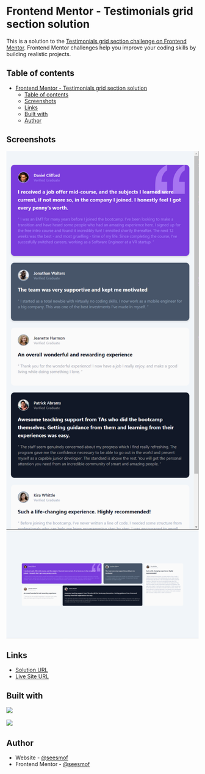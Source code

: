 # Frontend Mentor - Testimonials grid section solution

This is a solution to the [Testimonials grid section challenge on Frontend Mentor](https://www.frontendmentor.io/challenges/testimonials-grid-section-Nnw6J7Un7). Frontend Mentor challenges help you improve your coding skills by building realistic projects.

## Table of contents

- [Frontend Mentor - Testimonials grid section solution](#frontend-mentor---testimonials-grid-section-solution)
  - [Table of contents](#table-of-contents)
  - [Screenshots](#screenshots)
  - [Links](#links)
  - [Built with](#built-with)
  - [Author](#author)

## Screenshots

![](./images/msedge_hEuJiAKwJK.png)
![](./images/msedge_kKivuuW3o2.png)

## Links

- [Solution URL](https://www.frontendmentor.io/solutions/responsive-with-tailwindcss-w85VzY60YF)
- [Live Site URL](https://seesmof.github.io/testimonials-grid-section/)

## Built with

![](https://img.shields.io/badge/HTML5-E34F26?style=for-the-badge&logo=html5&logoColor=white)

![](https://img.shields.io/badge/Tailwind_CSS-38B2AC?style=for-the-badge&logo=tailwind-css&logoColor=white)

## Author

- Website - [@seesmof](https://github.com/seesmof)
- Frontend Mentor - [@seesmof](https://www.frontendmentor.io/profile/seesmof)
